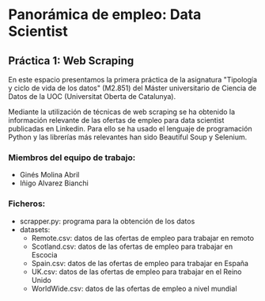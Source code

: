 # Panorámica de empleo: Data Scientist


## Práctica 1: Web Scraping

En este espacio presentamos la primera práctica de la asignatura "Tipología y ciclo de vida de los datos" (M2.851) del Máster universitario de Ciencia de Datos de la UOC (Universitat Oberta de Catalunya). 

Mediante la utilización de técnicas de web scraping se ha obtenido la información relevante de las ofertas de empleo para data scientist publicadas en Linkedin. Para ello se ha usado el lenguaje de programación Python y las librerías más relevantes han sido Beautiful Soup y Selenium.


### Miembros del equipo de trabajo:

- Ginés Molina Abril
- Iñigo Alvarez Bianchi


### Ficheros:

* scrapper.py: programa para la obtención de los datos
* datasets:
    - Remote.csv: datos de las ofertas de empleo para trabajar en remoto
    - Scotland.csv: datos de las ofertas de empleo para trabajar en Escocia
    - Spain.csv: datos de las ofertas de empleo para trabajar en España
    - UK.csv: datos de las ofertas de empleo para trabajar en el Reino Unido
    - WorldWide.csv: datos de las ofertas de empleo a nivel mundial
